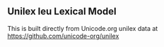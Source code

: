Unilex leu Lexical Model
----------------------

This is built directly from Unicode.org unilex data at
https://github.com/unicode-org/unilex
